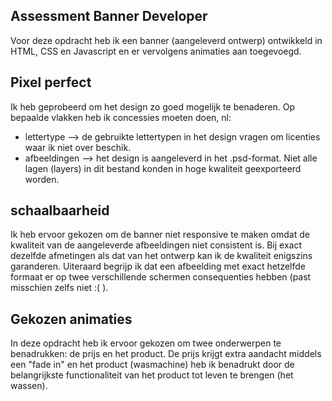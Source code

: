 ## Assessment Banner Developer
Voor deze opdracht heb ik een banner (aangeleverd ontwerp) ontwikkeld in HTML, CSS en Javascript en er vervolgens animaties aan toegevoegd.

## Pixel perfect
Ik heb geprobeerd om het design zo goed mogelijk te benaderen. Op bepaalde vlakken heb ik concessies moeten doen, nl:
- lettertype --> de gebruikte lettertypen in het design vragen om licenties waar ik niet over beschik.
- afbeeldingen --> het design is aangeleverd in het .psd-format. Niet alle lagen (layers) in dit bestand konden in hoge kwaliteit geexporteerd worden.



## schaalbaarheid
Ik heb ervoor gekozen om de banner niet responsive te maken omdat de kwaliteit van de aangeleverde afbeeldingen niet consistent is. Bij exact dezelfde afmetingen als dat van het ontwerp kan ik de kwaliteit enigszins garanderen. Uiteraard begrijp ik dat een afbeelding met exact hetzelfde formaat er op twee verschillende schermen consequenties hebben (past misschien zelfs niet :( ).

## Gekozen animaties
In deze opdracht heb ik ervoor gekozen om twee onderwerpen te benadrukken: de prijs en het product.
De prijs krijgt extra aandacht middels een "fade in" en het product (wasmachine) heb ik benadrukt door de belangrijkste functionaliteit van het product tot leven te brengen (het wassen).
